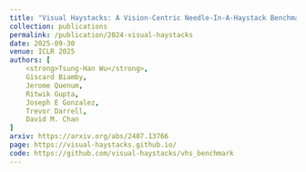 ```yaml
---
title: "Visual Haystacks: A Vision-Centric Needle-In-A-Haystack Benchmark"
collection: publications
permalink: /publication/2024-visual-haystacks
date: 2025-09-30
venue: ICLR 2025
authors: [
	<strong>Tsung-Han Wu</strong>,
	Giscard Biamby,
	Jerome Quenum,
	Ritwik Gupta,
	Joseph E Gonzalez, 
	Trevor Darrell,
	David M. Chan
]
arxiv: https://arxiv.org/abs/2407.13766
page: https://visual-haystacks.github.io/
code: https://github.com/visual-haystacks/vhs_benchmark
---
```


